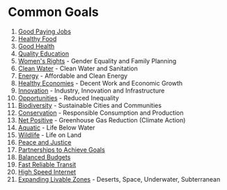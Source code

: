 # Common Goals

1. [Good Paying Jobs](jobs)
2. [Healthy Food](food)
3. [Good Health](health)
4. [Quality Education](education)
5. [Women's Rights](women) - Gender Equality and Family Planning
6. [Clean Water](water) - Clean Water and Sanitation
7. [Energy](energy) - Affordable and Clean Energy
8. [Healthy Economies](economies) - Decent Work and Economic Growth
9. [Innovation](innovation) - Industry, Innovation and Infrastructure
10. [Opportunities](opportunities) - Reduced Inequality
11. [Biodiversity](biodiversity) - Sustainable Cities and Communities
12. [Conservation](conservation) - Responsible Consumption and Production
13. [Net Positive](net) - Greenhouse Gas Reduction (Climate Action)
14. [Aquatic](nemo) - Life Below Water
15. [Wildlife](wildlife) - Life on Land
16. [Peace and Justice](peace)
17. [Partnerships to Achieve Goals](partnerships)
18. [Balanced Budgets](balanced)
19. [Fast Reliable Transit](transit)
20. [High Speed Internet](internet)
21. [Expanding Livable Zones](zones) - Deserts, Space, Underwater, Subterranean
